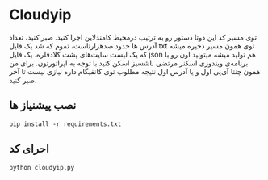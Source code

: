 # Cloudyip
توی مسیر کد این دوتا دستور رو به ترتیب درمحیط کامندلاین اجرا کنید.
صبر کنید، تعداد آدرس ها حدود صدهزارتاست، تموم که شد یک فایل txt توی همون مسیر ذخیره میشه که یک لیست سایت‌های پشت کلادفلره. یک فایل json هم تولید میشه میتونید اون رو با برنامه‌ی ویندوزی اسکنر مرتضی باشسیز اسکن کنید با توجه به اپراتورتون. برای من همون چنتا آی‌پی اول و یا آدرس اول نتیجه‌ مطلوب توی کانفیگام داره نیازی نیست تا آخر صبر کنید. 

نصب پیشنیاز ها
--------
```
pip install -r requirements.txt
```
احرای کد
-------
```
python cloudyip.py
```
